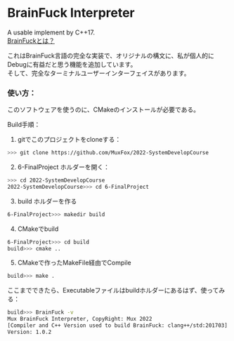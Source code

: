 # BrainFuck Interpreter 
A usable implement by C++17.  
 [BrainFuckとは？](https://en.wikipedia.org/wiki/Brainfuck) 

これはBrainFuck言語の完全な実装で、オリジナルの構文に、私が個人的にDebugに有益だと思う機能を追加しています。  
そして、完全なターミナルユーザーインターフェイスがあります。


### 使い方：
このソフトウェアを使うのに、CMakeのインストールが必要である。

Build手順：
1. gitでこのプロジェクトをcloneする：
```bash
>>> git clone https://github.com/MuxFox/2022-SystemDevelopCourse
```

2. 6-FinalProject ホルダーを開く：
```bash
>>> cd 2022-SystemDevelopCourse
2022-SystemDevelopCourse>>> cd 6-FinalProject
```

3. build ホルダーを作る
```bash
6-FinalProject>>> makedir build
```

4. CMakeでbuild
```bash
6-FinalProject>>> cd build
build>>> cmake ..
```

5. CMakeで作ったMakeFile経由でCompile
```bash
build>>> make .
```

ここまでできたら、Executableファイルはbuildホルダーにあるはず、使ってみる：

```bash
build>>> BrainFuck -v
Mux BrainFuck Interpreter, CopyRight: Mux 2022
[Compiler and C++ Version used to build BrainFuck: clang++/std:201703]
Version: 1.0.2
```